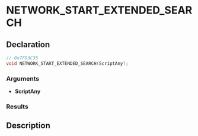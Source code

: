 # NETWORK_START_EXTENDED_SEARCH

## Declaration
```cpp
// 0x7FD3C35
void NETWORK_START_EXTENDED_SEARCH(ScriptAny);
```

### Arguments
- **ScriptAny**

### Results

## Description
